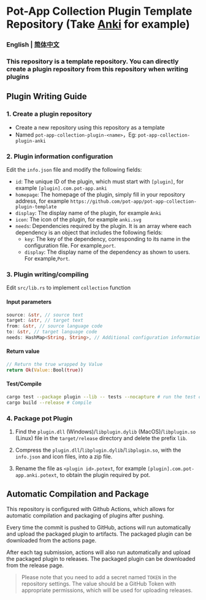# Pot-App Collection Plugin Template Repository (Take [Anki](https://apps.ankiweb.net) for example)

### English | [简体中文](./README.md)

### This repository is a template repository. You can directly create a plugin repository from this repository when writing plugins

## Plugin Writing Guide

### 1. Create a plugin repository

- Create a new repository using this repository as a template
- Named `pot-app-collection-plugin-<name>`，Eg: `pot-app-collection-plugin-anki`

### 2. Plugin information configuration

Edit the `info.json` file and modify the following fields:

- `id`: The unique ID of the plugin, which must start with `[plugin]`, for example `[plugin].com.pot-app.anki`
- `homepage`: The homepage of the plugin, simply fill in your repository address, for example `https://github.com/pot-app/pot-app-collection-plugin-template`
- `display`: The display name of the plugin, for example `Anki`
- `icon`: The icon of the plugin, for example `anki.svg`
- `needs`: Dependencies required by the plugin. It is an array where each dependency is an object that includes the following fields:
  - `key`: The key of the dependency, corresponding to its name in the configuration file. For example,`port`.
  - `display`: The display name of the dependency as shown to users. For example,`Port`.

### 3. Plugin writing/compiling

Edit `src/lib.rs` to implement `collection` function

#### Input parameters

```rust
source: &str, // source text
target: &str, // target text
from: &str, // source language code
to: &str, // target language code
needs: HashMap<String, String>, // Additional configuration information required by the plugin, defined by info.json
```

#### Return value

```rust
// Return the true wrapped by Value
return Ok(Value::Bool(true))
```

#### Test/Compile

```bash
cargo test --package plugin --lib -- tests --nocapture # run the test case
cargo build --release # Compile
```

### 4. Package pot Plugin

1. Find the `plugin.dll` (Windows)/`libplugin.dylib` (MacOS)/`libplugin.so` (Linux) file in the `target/release` directory and delete the prefix `lib`.

2. Compress the `plugin.dll`/`libplugin.dylib`/`libplugin.so`, with the `info.json` and icon files, into a zip file.

3. Rename the file as `<plugin id>.potext`, for example `[plugin].com.pot-app.anki.potext`, to obtain the plugin required by pot.

## Automatic Compilation and Package

This repository is configured with Github Actions, which allows for automatic compilation and packaging of plugins after pushing.

Every time the commit is pushed to GitHub, actions will run automatically and upload the packaged plugin to artifacts. The packaged plugin can be downloaded from the actions page.

After each tag submission, actions will also run automatically and upload the packaged plugin to releases. The packaged plugin can be downloaded from the release page.

> Please note that you need to add a secret named `TOKEN` in the repository settings. The value should be a GitHub Token with appropriate permissions, which will be used for uploading releases.
